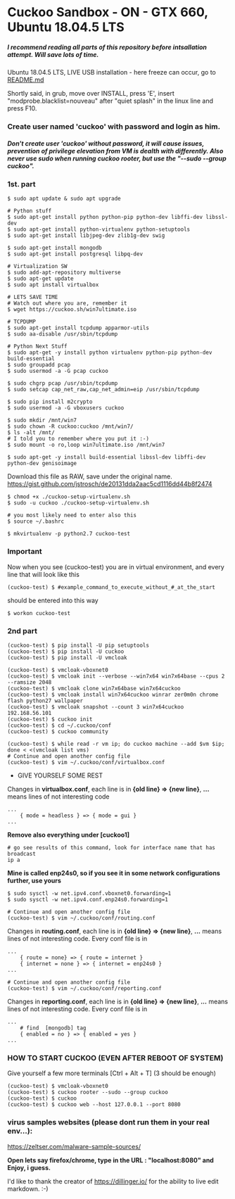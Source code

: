 # Cuckoo Sandbox - ON - GTX 660, Ubuntu 18.04.5 LTS

##### I recommend reading all parts of this repository before intsallation attempt. Will save lots of time.

Ubuntu 18.04.5 LTS, LIVE USB installation - here freeze can occur, go to [README.md](https://github.com/cergina/Pain-Discovered-Cuckoo-Installation/blob/main/README.md)

Shortly said, in grub, move over INSTALL, press 'E', insert "modprobe.blacklist=nouveau" after
"quiet splash" in the linux line and press F10.

### Create user named 'cuckoo' with password and login as him. 
##### Don't create user 'cuckoo' without password, it will cause issues, prevention of privilege elevation from VM is dealth with differently. Also never use sudo when running cuckoo rooter, but use the "--sudo --group cuckoo". 

### 1st. part

    
    $ sudo apt update & sudo apt upgrade

    # Python stuff
    $ sudo apt-get install python python-pip python-dev libffi-dev libssl-dev
    $ sudo apt-get install python-virtualenv python-setuptools
    $ sudo apt-get install libjpeg-dev zlib1g-dev swig

    $ sudo apt-get install mongodb
    $ sudo apt-get install postgresql libpq-dev

	# Virtualization SW
	$ sudo add-apt-repository multiverse
    $ sudo apt-get update
    $ sudo apt install virtualbox
    
    # LETS SAVE TIME
    # Watch out where you are, remember it
    $ wget https://cuckoo.sh/win7ultimate.iso
    
    # TCPDUMP
    $ sudo apt-get install tcpdump apparmor-utils
    $ sudo aa-disable /usr/sbin/tcpdump
    
    # Python Next Stuff
    $ sudo apt-get -y install python virtualenv python-pip python-dev build-essential
    $ sudo groupadd pcap
    $ sudo usermod -a -G pcap cuckoo
    
    $ sudo chgrp pcap /usr/sbin/tcpdump
    $ sudo setcap cap_net_raw,cap_net_admin=eip /usr/sbin/tcpdump

    $ sudo pip install m2crypto
    $ sudo usermod -a -G vboxusers cuckoo
    
    $ sudo mkdir /mnt/win7
    $ sudo chown -R cuckoo:cuckoo /mnt/win7/
    $ ls -alt /mnt/
    # I told you to remember where you put it :-)
    $ sudo mount -o ro,loop win7ultimate.iso /mnt/win7
    
    $ sudo apt-get -y install build-essential libssl-dev libffi-dev python-dev genisoimage
    
Download this file as RAW, save under the original name.
https://gist.github.com/jstrosch/de20131dda2aac5cd1116dd44b8f2474 

    $ chmod +x ./cuckoo-setup-virtualenv.sh
    $ sudo -u cuckoo ./cuckoo-setup-virtualenv.sh
    
    # you most likely need to enter also this
    $ source ~/.bashrc
    
    $ mkvirtualenv -p python2.7 cuckoo-test

### Important
Now when you see (cuckoo-test) you are in virtual environment, and every line that  will look like this
    
    (cuckoo-test) $ #example_command_to_execute_without_#_at_the_start
    
should be entered into this way

    $ workon cuckoo-test

### 2nd part

    (cuckoo-test) $ pip install -U pip setuptools
    (cuckoo-test) $ pip install -U cuckoo
    (cuckoo-test) $ pip install -U vmcloak

    (cuckoo-test) $ vmcloak-vboxnet0
    (cuckoo-test) $ vmcloak init --verbose --win7x64 win7x64base --cpus 2 --ramsize 2048
    (cuckoo-test) $ vmcloak clone win7x64base win7x64cuckoo
    (cuckoo-test) $ vmcloak install win7x64cuckoo winrar zer0m0n chrome flash python27 wallpaper
    (cuckoo-test) $ vmcloak snapshot --count 3 win7x64cuckoo 192.168.56.101
    (cuckoo-test) $ cuckoo init
    (cuckoo-test) $ cd ~/.cuckoo/conf
    (cuckoo-test) $ cuckoo community
    
    (cuckoo-test) $ while read -r vm ip; do cuckoo machine --add $vm $ip; done < <(vmcloak list vms)
    # Continue and open another config file
    (cuckoo-test) $ vim ~/.cuckoo/conf/virtualbox.conf 

* GIVE YOURSELF SOME REST

Changes in **virtualbox.conf**, each line is in **{old line} => {new line}**, 
**...** means lines of not interesting code
```
...
    { mode = headless } => { mode = gui }
...
```
**Remove also everything under [cuckoo1]**

    # go see results of this command, look for interface name that has broadcast
    ip a

**Mine is called enp24s0, so if you see it in some network configurations further, use yours**

    $ sudo sysctl -w net.ipv4.conf.vboxnet0.forwarding=1
    $ sudo sysctl -w net.ipv4.conf.enp24s0.forwarding=1

    # Continue and open another config file
    (cuckoo-test) $ vim ~/.cuckoo/conf/routing.conf

Changes in **routing.conf**, each line is in **{old line} => {new line}**, 
**...** means lines of not interesting code. Every conf file is in 
```
...
    { route = none} => { route = internet }
    { internet = none } => { internet = enp24s0 }
...
```

    # Continue and open another config file
    (cuckoo-test) $ vim ~/.cuckoo/conf/reporting.conf
    
Changes in **reporting.conf**, each line is in **{old line} => {new line}**, 
**...** means lines of not interesting code. Every conf file is in 
```
...
    # find  [mongodb] tag
    { enabled = no } => { enabled = yes }
...
```

### HOW TO START CUCKOO (EVEN AFTER REBOOT OF SYSTEM)
Give yourself a few more  terminals [Ctrl + Alt + T] (3 should be enough)

    (cuckoo-test) $ vmcloak-vboxnet0
    (cuckoo-test) $ cuckoo rooter --sudo --group cuckoo
    (cuckoo-test) $ cuckoo
    (cuckoo-test) $ cuckoo web --host 127.0.0.1 --port 8080

### virus samples websites (please dont run them in your real env...):
https://zeltser.com/malware-sample-sources/

**Open lets say firefox/chrome, type in the URL : "localhost:8080" and Enjoy, i guess.**

I'd like to thank the creator of https://dillinger.io/ for the ability to live edit markdown. :-)

[//]: # (These are reference links used in the body of this note and get stripped out when the markdown processor does its job. There is no need to format nicely because it shouldn't be seen. Thanks SO - http://stackoverflow.com/questions/4823468/store-comments-in-markdown-syntax)


   [cuckoo_od]: <https://cuckoo.readthedocs.io/en/latest/installation/>
   [git_readme]: <https://github.com/cergina/Pain-Discovered-Cuckoo-Installation/blob/main/README.md>
   
